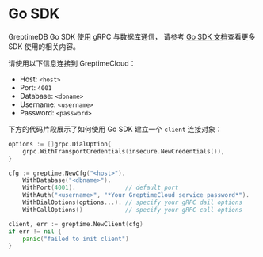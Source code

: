 # Go SDK

GreptimeDB Go SDK 使用 gRPC 与数据库通信，
请参考 [Go SDK 文档](https://docs.greptime.cn/v0.3/user-guide/clients/sdk-libraries/go)查看更多 SDK 使用的相关内容。

请使用以下信息连接到 GreptimeCloud：

- Host: `<host>`
- Port: `4001`
- Database: `<dbname>`
- Username: `<username>`
- Password: `<password>`

下方的代码片段展示了如何使用 Go SDK 建立一个 `client` 连接对象：

```go
options := []grpc.DialOption{
    grpc.WithTransportCredentials(insecure.NewCredentials()),
}

cfg := greptime.NewCfg("<host>").
    WithDatabase("<dbname>").
    WithPort(4001).              // default port
    WithAuth("<username>", "*Your GreptimeCloud service password*").
    WithDialOptions(options...). // specify your gRPC dail options
    WithCallOptions()            // specify your gRPC call options

client, err := greptime.NewClient(cfg)
if err != nil {
    panic("failed to init client")
}
```
